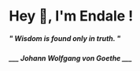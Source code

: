 <h1 title="head"> Hey 👋, I'm Endale !</h1>

**<h5><i>" Wisdom is found only in truth. "</i></h5>**

*<b>___ Johann Wolfgang von Goethe ___</b>*
